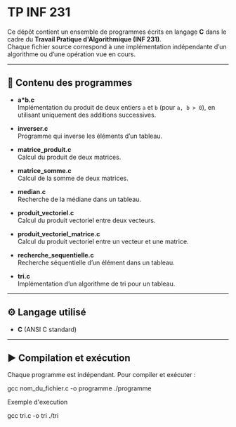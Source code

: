 # TP INF 231

Ce dépôt contient un ensemble de programmes écrits en langage **C** dans le cadre du **Travail Pratique d'Algorithmique (INF 231)**.  
Chaque fichier source correspond à une implémentation indépendante d’un algorithme ou d’une opération vue en cours.

---

## 📂 Contenu des programmes
 
- **a*b.c**  
  Implémentation du produit de deux entiers `a` et `b` (pour `a, b > 0`), en utilisant uniquement des additions successives.

- **inverser.c**  
  Programme qui inverse les éléments d’un tableau.

- **matrice_produit.c**  
  Calcul du produit de deux matrices.

- **matrice_somme.c**  
  Calcul de la somme de deux matrices.

- **median.c**  
  Recherche de la médiane dans un tableau.

- **produit_vectoriel.c**  
  Calcul du produit vectoriel entre deux vecteurs.

- **produit_vectoriel_matrice.c**  
  Calcul du produit vectoriel entre un vecteur et une matrice.

- **recherche_sequentielle.c**  
  Recherche séquentielle d’un élément dans un tableau.

- **tri.c**  
  Implémentation d’un algorithme de tri pour un tableau.

---

## ⚙️ Langage utilisé
- **C** (ANSI C standard)

---

## ▶️ Compilation et exécution
Chaque programme est indépendant. Pour compiler et exécuter :  

gcc nom_du_fichier.c -o programme
./programme

Exemple d'execution 

gcc tri.c -o tri
./tri
